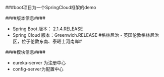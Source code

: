 

###boot项目为一个SpringCloud框架的demo


####版本信息####

- Spring Boot 版本： 2.1.4.RELEASE
- Spring Cloud 版本：Greenwich.RELEASE  #格林尼治 - 英国伦敦格林尼治区，位于伦敦东南、泰晤士河南岸#

####模块信息####

- eureka-server 为注册中心
- config-server为配置中心


